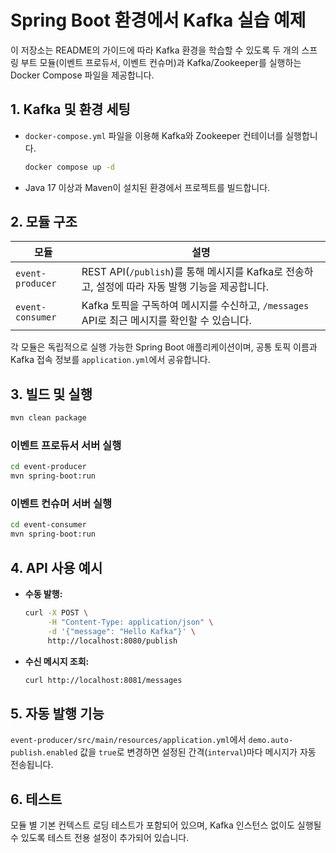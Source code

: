 # Spring Boot 환경에서 Kafka 실습 예제

이 저장소는 README의 가이드에 따라 Kafka 환경을 학습할 수 있도록 두 개의 스프링 부트 모듈(이벤트 프로듀서, 이벤트 컨슈머)과 Kafka/Zookeeper를 실행하는 Docker Compose 파일을 제공합니다.

## 1. Kafka 및 환경 세팅

- `docker-compose.yml` 파일을 이용해 Kafka와 Zookeeper 컨테이너를 실행합니다.
  ```bash
  docker compose up -d
  ```
- Java 17 이상과 Maven이 설치된 환경에서 프로젝트를 빌드합니다.

## 2. 모듈 구조

| 모듈 | 설명 |
| --- | --- |
| `event-producer` | REST API(`/publish`)를 통해 메시지를 Kafka로 전송하고, 설정에 따라 자동 발행 기능을 제공합니다. |
| `event-consumer` | Kafka 토픽을 구독하여 메시지를 수신하고, `/messages` API로 최근 메시지를 확인할 수 있습니다. |

각 모듈은 독립적으로 실행 가능한 Spring Boot 애플리케이션이며, 공통 토픽 이름과 Kafka 접속 정보를 `application.yml`에서 공유합니다.

## 3. 빌드 및 실행

```bash
mvn clean package
```

### 이벤트 프로듀서 서버 실행
```bash
cd event-producer
mvn spring-boot:run
```

### 이벤트 컨슈머 서버 실행
```bash
cd event-consumer
mvn spring-boot:run
```

## 4. API 사용 예시

- **수동 발행:**
  ```bash
  curl -X POST \
       -H "Content-Type: application/json" \
       -d '{"message": "Hello Kafka"}' \
       http://localhost:8080/publish
  ```
- **수신 메시지 조회:**
  ```bash
  curl http://localhost:8081/messages
  ```

## 5. 자동 발행 기능

`event-producer/src/main/resources/application.yml`에서 `demo.auto-publish.enabled` 값을 `true`로 변경하면 설정된 간격(`interval`)마다 메시지가 자동 전송됩니다.

## 6. 테스트

모듈 별 기본 컨텍스트 로딩 테스트가 포함되어 있으며, Kafka 인스턴스 없이도 실행될 수 있도록 테스트 전용 설정이 추가되어 있습니다.
